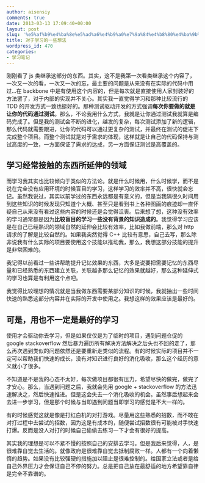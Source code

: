 ```yaml
---
author: aisensiy
comments: true
date: 2013-03-13 17:09:40+00:00
layout: post
slug: '%e5%af%b9%e4%ba%8e%e5%ad%a6%e4%b9%a0%e7%9a%84%e4%b8%80%e4%ba%9b%e6%83%b3%e6%b3%95'
title: 对于学习的一些想法
wordpress_id: 470
categories:
- 学习笔记
---
```


刚刚看了 js 类继承这部分的东西。其实，这不是我第一次看类继承这个内容了，一次又一次的看，一次又一次的忘，最主要的问题是从来没有在实际的代码中用过...在 backbone 中是有使用这个内容的，但是每次就是直接使用人家封装好的方法罢了，对于内部的实现并不关心。其实我一直觉得学习和那种比较流行的 TDD 的开发方式一致也挺好的。那种测试驱动开发的方式强调**每次你要做的就是让你的代码通过测试**。那么，不论我用什么方式，我就是让你通过测试我就算是编码完成了。但是我的测试会不断的进化，越发的复杂，每次测试添加了新的逻辑，那么代码就需要跟进，让你的代码可以通过更复杂的测试，并最终在测试的促进下完成整个项目。而整个测试就是对于需求的体现，这样就是让自己的代码保持与测试高度的一致，一方面保证了需求的达成，另一方面保证测试是高覆盖的。

## 学习经常接触的东西所延伸的领域

而学习我其实也比较倾向于类似的方法论。就是什么时候用，什么时候学，而不是说在完全没有应用环境的时候盲目的学习，这样学习的效率并不高，很快就会忘记。虽然我说过，其实以前学过的东西永远都是有意义的，但是当我隔很久时间用到这些知识的时候发现只知道个大概、甚至只是看到书上各种图画的痕迹却一直怀疑自己从来没有看过这些内容的时候还是会觉得沮丧。后来想了想，这种没有效率的学习通常都是因为**比较盲目的学习一些没有背景的知识造成的**。我觉得学习应该是在自己已经熟识的领域自然的延伸会比较有效率，比如我做前端，那么对 http 请求的了解是比较自然的。如果我突然觉得 C++ 比较有意思，自己去写，那么除非说我有什么实际的项目要使用这个技能以推动我，那么，我想这部分技能的提升是非常困难的。

我记得以前看过一些讲帮助提升记忆效果的东西，大多是说要把需要记忆的东西尽量和已经熟悉的东西建立关联，关联越多那么记忆的效果就越好，那么这种延伸式的学习也算是有利用这个点吧。

我觉得比较理想的情况就是当我做东西需要某部分知识的时候，我就抽出一些时间快速的熟悉这部分内容并在实际的开发中使用之。我想这样的效果应该是最好的。

## 可是，用也不一定是最好的学习

使用才会驱动你去学习，但是如果仅仅是为了临时的项目，遇到问题仓促的 google stackoverflow 然后暴力遍历所有解决方法解决之后头也不回的走了，那么再次遇到类似的问题依然还是要重新走类似的流程。有的时候实际的项目并不一定可以帮助我们快速的成长，没有对知识进行良好的消化吸收，那么这个经历的意义就小了很多。

不知道是不是我的心态不太好，每次做项目都很有压力，希望尽快的做完，做完了才安心。那么，当遇到问题之后，我就会先用 google + stackoverflow 的方法迅速解决之，然后快速推进。但是这会失去一个消化吸收的机会。虽然事后想起来会去进一步学习，但是那个时候与当即遇到问题当即学习的感觉是不大一样的。

有的时候感觉这就是像是打红白机的对打游戏。尽量用这些熟悉的招数，而不敢在对打过程中去尝试的招数，因为这是有成本的，随便尝试招数很有可能被对手快速打爆。反而是没人对打的时候自己偷偷去练习一下才会有很好的提高。

其实我的理想是可以不紧不慢的按照自己的安排去学习。但是我后来觉得，人，是很难靠自觉去生活的。就像政府是很难靠自觉去抵制腐败一样。人都有一个向着懒惰的趋势。如果没有比较强硬的措施加以阻止是很难控制的。给国家立法或者是给自己外界压力才会保证自己不停的努力。总是把自己放在最舒适的地方希望靠自律是完全不靠谱的。
